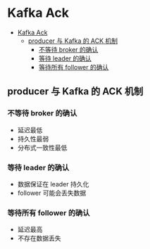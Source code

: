 # Kafka Ack

- [Kafka Ack](#kafka-ack)
  - [producer 与 Kafka 的 ACK 机制](#producer-与-kafka-的-ack-机制)
    - [不等待 broker 的确认](#不等待-broker-的确认)
    - [等待 leader 的确认](#等待-leader-的确认)
    - [等待所有 follower 的确认](#等待所有-follower-的确认)

## producer 与 Kafka 的 ACK 机制

### 不等待 broker 的确认

- 延迟最低
- 持久性最弱
- 分布式一致性最低

### 等待 leader 的确认

- 数据保证在 leader 持久化
- follower 可能会丢失数据

### 等待所有 follower 的确认

- 延迟最高
- 不存在数据丢失
